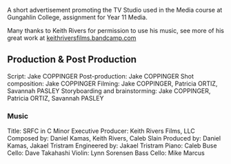 A short advertisement promoting the TV Studio used in the Media course at Gungahlin College, assignment for Year 11 Media.

Many thanks to Keith Rivers for permission to use his music, see more of his great work at [keithriversfilms.bandcamp.com](keithriversfilms.bandcamp.com)

## Production & Post Production
Script: Jake COPPINGER
Post-production: Jake COPPINGER
Shot composition: Jake COPPINGER
Filming: Jake COPPINGER, Patricia ORTIZ, Savannah PASLEY
Storyboarding and brainstorming: Jake COPPINGER, Patricia ORTIZ, Savannah PASLEY

### Music
Title: SRFC in C Minor
Executive Producer: Keith Rivers Films, LLC 
Composed by: Daniel Kamas, Keith Rivers, Caleb Slain 
Produced by: Daniel Kamas, Jakael Tristram 
Engineered by: Jakael Tristram 
Piano: Caleb Buse 
Cello: Dave Takahashi 
Violin: Lynn Sorensen 
Bass Cello: Mike Marcus